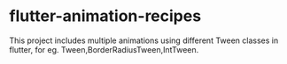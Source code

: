 # flutter-animation-recipes
This project includes multiple animations using different Tween classes in flutter, for eg. Tween,BorderRadiusTween,IntTween. 
